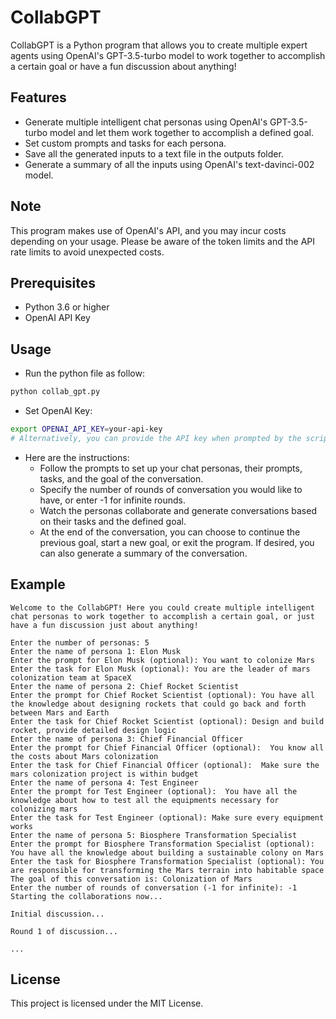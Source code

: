 
# CollabGPT
CollabGPT is a Python program that allows you to create multiple expert agents using OpenAI's GPT-3.5-turbo model to work together to accomplish a certain goal or have a fun discussion about anything!

## Features
- Generate multiple intelligent chat personas using OpenAI's GPT-3.5-turbo model and let them work together to accomplish a defined goal.
- Set custom prompts and tasks for each persona.
- Save all the generated inputs to a text file in the outputs folder.
- Generate a summary of all the inputs using OpenAI's text-davinci-002 model.

## Note
This program makes use of OpenAI's API, and you may incur costs depending on your usage. Please be aware of the token limits and the API rate limits to avoid unexpected costs.

## Prerequisites
- Python 3.6 or higher
- OpenAI API Key

## Usage
- Run the python file as follow:
```bash
python collab_gpt.py
```

- Set OpenAI Key:
```bash
export OPENAI_API_KEY=your-api-key
# Alternatively, you can provide the API key when prompted by the script.
```

- Here are the instructions: 
  - Follow the prompts to set up your chat personas, their prompts, tasks, and the goal of the conversation.
  - Specify the number of rounds of conversation you would like to have, or enter -1 for infinite rounds.
  - Watch the personas collaborate and generate conversations based on their tasks and the defined goal. 
  - At the end of the conversation, you can choose to continue the previous goal, start a new goal, or exit the program. If desired, you can also generate a summary of the conversation.

## Example
``` text
Welcome to the CollabGPT! Here you could create multiple intelligent chat personas to work together to accomplish a certain goal, or just have a fun discussion just about anything! 

Enter the number of personas: 5
Enter the name of persona 1: Elon Musk
Enter the prompt for Elon Musk (optional): You want to colonize Mars
Enter the task for Elon Musk (optional): You are the leader of mars colonization team at SpaceX
Enter the name of persona 2: Chief Rocket Scientist
Enter the prompt for Chief Rocket Scientist (optional): You have all the knowledge about designing rockets that could go back and forth between Mars and Earth
Enter the task for Chief Rocket Scientist (optional): Design and build rocket, provide detailed design logic
Enter the name of persona 3: Chief Financial Officer
Enter the prompt for Chief Financial Officer (optional):  You know all the costs about Mars colonization
Enter the task for Chief Financial Officer (optional):  Make sure the mars colonization project is within budget
Enter the name of persona 4: Test Engineer
Enter the prompt for Test Engineer (optional):  You have all the knowledge about how to test all the equipments necessary for colonizing mars
Enter the task for Test Engineer (optional): Make sure every equipment works
Enter the name of persona 5: Biosphere Transformation Specialist
Enter the prompt for Biosphere Transformation Specialist (optional): You have all the knowledge about building a sustainable colony on Mars  
Enter the task for Biosphere Transformation Specialist (optional): You are responsible for transforming the Mars terrain into habitable space
The goal of this conversation is: Colonization of Mars
Enter the number of rounds of conversation (-1 for infinite): -1
Starting the collaborations now...

Initial discussion...

Round 1 of discussion...

...
```

## License
This project is licensed under the MIT License.
